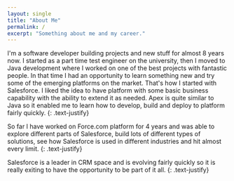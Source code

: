 ```yaml
---
layout: single
title: "About Me"
permalink: /
excerpt: "Something about me and my career."
---
```


I'm a software developer building projects and new stuff for almost 8 years now. I started as a part time test engineer on the university, then I moved to Java development where I worked on one of the best projects with fantastic people. In that time I had an opportunity to learn something new and try some of the emerging platforms on the market. That's how I started with Salesforce. I liked the idea to have platform with some basic business capability with the ability to extend it as needed. Apex is quite similar to Java so it enabled me to learn how to develop, build and deploy to platform fairly quickly.
{: .text-justify}

So far I have worked on Force.com platform for 4 years and was able to explore different parts of Salesforce, build lots of different types of solutions, see how Salesforce is used in different industries and hit almost every limit.
{: .text-justify}

Salesforce is a leader in CRM space and is evolving fairly quickly so it is really exiting to have the opportunity to be part of it all.
{: .text-justify}
